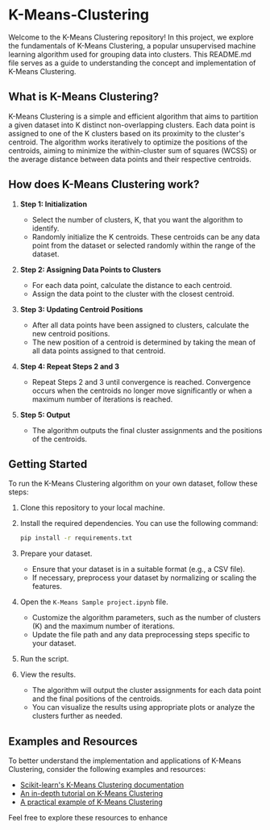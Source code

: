 # K-Means-Clustering 
Welcome to the K-Means Clustering repository! In this project, we explore the fundamentals of K-Means Clustering, a popular unsupervised machine learning algorithm used for grouping data into clusters. This README.md file serves as a guide to understanding the concept and implementation of K-Means Clustering.

## What is K-Means Clustering?

K-Means Clustering is a simple and efficient algorithm that aims to partition a given dataset into K distinct non-overlapping clusters. Each data point is assigned to one of the K clusters based on its proximity to the cluster's centroid. The algorithm works iteratively to optimize the positions of the centroids, aiming to minimize the within-cluster sum of squares (WCSS) or the average distance between data points and their respective centroids.

## How does K-Means Clustering work?

1. **Step 1: Initialization**

   - Select the number of clusters, K, that you want the algorithm to identify.
   - Randomly initialize the K centroids. These centroids can be any data point from the dataset or selected randomly within the range of the dataset.

2. **Step 2: Assigning Data Points to Clusters**

   - For each data point, calculate the distance to each centroid.
   - Assign the data point to the cluster with the closest centroid.

3. **Step 3: Updating Centroid Positions**

   - After all data points have been assigned to clusters, calculate the new centroid positions.
   - The new position of a centroid is determined by taking the mean of all data points assigned to that centroid.

4. **Step 4: Repeat Steps 2 and 3**

   - Repeat Steps 2 and 3 until convergence is reached. Convergence occurs when the centroids no longer move significantly or when a maximum number of iterations is reached.

5. **Step 5: Output**

   - The algorithm outputs the final cluster assignments and the positions of the centroids.

## Getting Started

To run the K-Means Clustering algorithm on your own dataset, follow these steps:

1. Clone this repository to your local machine.

2. Install the required dependencies. You can use the following command:

   ```bash
   pip install -r requirements.txt
   ```

3. Prepare your dataset.

   - Ensure that your dataset is in a suitable format (e.g., a CSV file).
   - If necessary, preprocess your dataset by normalizing or scaling the features.

4. Open the `K-Means Sample project.ipynb` file.

   - Customize the algorithm parameters, such as the number of clusters (K) and the maximum number of iterations.
   - Update the file path and any data preprocessing steps specific to your dataset.

5. Run the script.

6. View the results.

   - The algorithm will output the cluster assignments for each data point and the final positions of the centroids.
   - You can visualize the results using appropriate plots or analyze the clusters further as needed.

## Examples and Resources

To better understand the implementation and applications of K-Means Clustering, consider the following examples and resources:

- [Scikit-learn's K-Means Clustering documentation](https://scikit-learn.org/stable/modules/generated/sklearn.cluster.KMeans.html)
- [An in-depth tutorial on K-Means Clustering](https://towardsdatascience.com/understanding-k-means-clustering-in-machine-learning-6a6e67336aa1)
- [A practical example of K-Means Clustering](https://realpython.com/k-means-clustering-python/)

Feel free to explore these resources to enhance
